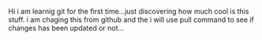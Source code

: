 Hi i am learnig git for the first time...just discovering how much cool
is this stuff.
i am chaging this from github and the i will use pull command to see if changes has been updated or not...
